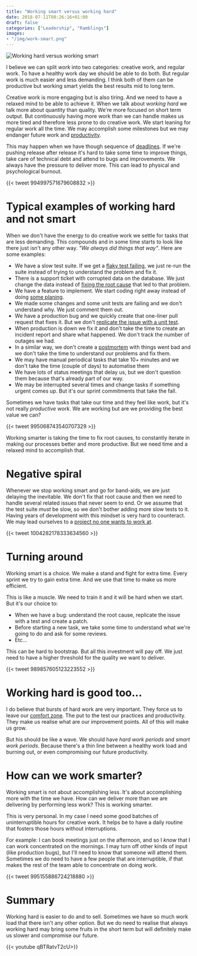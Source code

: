 ```yaml
---
title: "Working smart versus working hard"
date: 2018-07-11T08:26:16+01:00
draft: false
categories: ["Leadership", "Ramblings"]
images:
- "/img/work-smart.png"
---
```


![Working hard versus working smart](/img/work-smart.png)

I believe we can split _work_ into two categories: creative work, and regular
work. To have a healthy work day we should be able to do both. But regular
work is much easier and less demanding. I think both of them can be productive
but working smart yields the best results mid to long term.

<!--more-->

Creative work is more engaging but is also tiring. And we need to have a relaxed
mind to be able to achieve it. When we talk about _working hard_ we talk more
about quantity than quality. We're more focused on short term output. But
continuously having more work than we can handle makes us more tired and therefore
less prone to do creative work. We start leaning for regular work all the time.
We may accomplish some milestones but we may endanger future work and [productivity](/post/productivity-index/).

This may happen when we have though sequence of [deadlines](/post/dealing-with-deadlines/).
If we're pushing release after release it's hard to take some time to improve
things, take care of technical debt and attend to bugs and improvements. We
always have the pressure to deliver more. This can lead to physical and
psychological burnout.

{{< tweet 994997571679608832 >}}

# Typical examples of working hard and not smart

When we don't have the energy to do creative work we settle for tasks that
are less demanding. This compounds and in some time starts to look like
there just isn't any other way. _"We always did things that way"_. Here are
some examples:

* We have a slow test suite. If we get a [flaky test failing](/post/code-patterns-that-are-a-recipe-for-trouble-2/#using-sleep-in-tests), we just re-run
  the suite instead of trying to understand the problem and fix it.
* There is a support ticket with corrupted data on the database. We just change
  the data instead of [fixing the root
  cause](/post/zero-bug-policy/#1-always-address-the-root-cause) that led to that problem.
* We have a feature to implement. We start coding right away instead of doing
  [some planing](/post/rfc-driven-development/).
* We made some changes and some unit tests are failing and we don't understand
  why. We just comment them out.
* We have a production bug and we quickly create that one-liner pull request
  that fixes it. But we don't [replicate the issue with a unit test](/post/zero-bug-policy/#3-really-fix-the-bug).
* When production is down we fix it and don't take the time to create an
  incident report and share what happened. We don't track the number of
  outages we had.
* In a similar way, we don't create a [postmortem](/post/postmortem-culture/) with things went bad and we
  don't take the time to understand our problems and fix them.
* We may have manual periodical tasks that take 10+ minutes and we don't take the time
  (couple of days) to automatise them
* We have lots of status meetings that delay us, but we don't question them
  because that's already part of our way.
* We may be interrupted several times and change tasks if something urgent
  comes up. But it's our sprint commitments that take the fall.

Sometimes we have tasks that take our time and they feel like work, but
it's not really _productive work_. We are working but are we providing the
best value we can?

{{< tweet 995068743540707329 >}}

Working smarter is taking the time to fix root causes, to constantly iterate
in making our processes better and more productive. But we need time and
a relaxed mind to accomplish that.

# Negative spiral

Whenever we stop working smart and go for band-aids, we are just delaying the
inevitable. We don't fix that root cause and then we need to handle several
related issues that never seem to end. Or we assume that the test suite _must_
be slow, so we don't bother adding more slow tests to it. Having years of
development with this mindset is very hard to counteract. We may lead ourselves
to a [project no one wants to work at](/post/project-no-one-wants-to-work-at/).

{{< tweet 1004282178333634560 >}}

# Turning around

Working smart is a choice. We make a stand and fight for extra time. Every
sprint we try to gain extra time. And we use that time to make us more
efficient.

This is like a muscle. We need to train it and it will be hard when we start.
But it's our choice to:

* When we have a bug: understand the root cause, replicate the issue with a
  test and create a patch.
* Before starting a new task, we take some time to understand what we're going
  to do and ask for some reviews.
* Etc...

This can be hard to bootstrap. But all this investment will pay off. We just
need to have a higher threshold for the quality we want to deliver.

{{< tweet 989857605123223552 >}}

# Working hard is good too...

I do believe that bursts of hard work are very important. They force us to leave
our [comfort zone](/post/comfort-zone-index/). The put to the test our practices
and productivity. They make us realise what are our improvement points. All
of this will make us grow.

But his should be like a wave. We should have _hard work periods_ and _smart work periods_.
Because there's a thin line between a healthy work load and burning out, or
even compromising our future productivity.

# How can we work smarter?

Working smart is not about accomplishing less. It's about accomplishing more
with the time we have. How can we deliver more than we are delivering by
performing less work? This is working smarter.

This is very personal. In my case I need some good batches of uninterruptible
hours for creative work. It helps be to have a daily routine that fosters those
hours without interruptions.

For example: I can book meetings just on the afternoon, and so I _know_ that
I can work concentrated on the mornings. I may turn off other kinds of input
(like production bugs), but I'll need to know that someone will attend them.
Sometimes we do need to have a few people that are interruptible, if that
makes the rest of the team able to concentrate on doing work.

{{< tweet 995155886724218880 >}}

# Summary

Working hard is easier to do and to sell. Sometimes we have so much work load
that there isn't any other option. But we do need to realise that always working
hard may bring some fruits in the short term but will definitely make us slower
and compromise our future.

{{< youtube qBTRatvT2cU>}}
